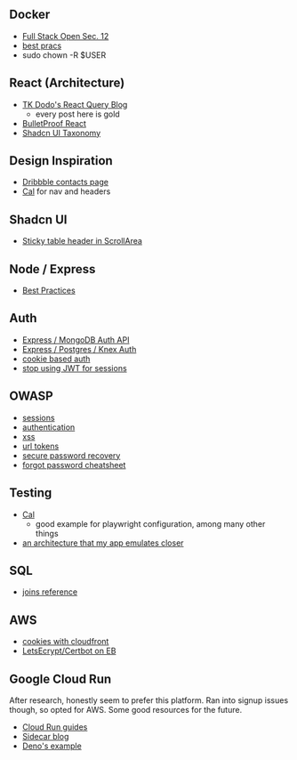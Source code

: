 ## Docker

- [Full Stack Open Sec. 12](https://fullstackopen.com/en/part12)
- [best pracs](https://snyk.io/blog/10-best-practices-to-containerize-nodejs-web-applications-with-docker/)
- sudo chown -R $USER <dir>

## React (Architecture)

- [TK Dodo's React Query Blog](https://tkdodo.eu/blog/practical-react-query)
  - every post here is gold
- [BulletProof React](https://github.com/alan2207/bulletproof-react)
- [Shadcn UI Taxonomy](https://github.com/shadcn/taxonomy)

## Design Inspiration

- [Dribbble contacts page](https://dribbble.com/shots/20734955-CRM-Contacts-Page)
- [Cal](https://cal.com/) for nav and headers

## Shadcn UI

- [Sticky table header in ScrollArea](https://github.com/shadcn-ui/ui/issues/1151#issuecomment-1746339659)

## Node / Express

- [Best Practices](https://github.com/goldbergyoni/nodebestpractices)

## Auth

- [Express / MongoDB Auth API](https://github.com/0xcire/typescript_api)
- [Express / Postgres / Knex Auth](https://gist.github.com/laurenfazah/f9343ae8577999d301334fc68179b485)
- [cookie based auth](https://stackoverflow.com/questions/17769011/how-does-cookie-based-authentication-work)
- [stop using JWT for sessions](http://cryto.net/~joepie91/blog/2016/06/13/stop-using-jwt-for-sessions/)

## OWASP

- [sessions](https://cheatsheetseries.owasp.org/cheatsheets/Session_Management_Cheat_Sheet.html)
- [authentication](https://cheatsheetseries.owasp.org/cheatsheets/Authentication_Cheat_Sheet.html)
- [xss](https://cheatsheetseries.owasp.org/cheatsheets/Cross_Site_Scripting_Prevention_Cheat_Sheet.html)
- [url tokens](https://cheatsheetseries.owasp.org/cheatsheets/Forgot_Password_Cheat_Sheet.html#url-tokens)
- [secure password recovery](https://cheatsheetseries.owasp.org/cheatsheets/Authentication_Cheat_Sheet.html#implement-secure-password-recovery-mechanism)
- [forgot password cheatsheet](https://cheatsheetseries.owasp.org/cheatsheets/Forgot_Password_Cheat_Sheet.html)

## Testing

- [Cal](https://github.com/calcom/cal.com)
  - good example for playwright configuration, among many other things
- [an architecture that my app emulates closer](https://github.com/lachiejames/docker-express-react-playwright)

## SQL

- [joins reference](https://stackoverflow.com/questions/25685545/how-to-return-rows-from-left-table-not-found-in-right-table)

## AWS

- [cookies with cloudfront](https://stackoverflow.com/questions/63887518/how-do-i-ensure-cloudfront-returns-cookies-from-my-elastic-beanstalk-rest-api-ap)
- [LetsEcrypt/Certbot on EB](https://kaviisuri.com/how-to-setup-a-https-server-in-elastic-beanstalk-the-cheap-way)

## Google Cloud Run

After research, honestly seem to prefer this platform. Ran into signup issues though, so opted for AWS. Some good resources for the future.

- [Cloud Run guides](https://cloud.google.com/run/docs/overview/what-is-cloud-run)
- [Sidecar blog](https://cloud.google.com/blog/products/serverless/cloud-run-now-supports-multi-container-deployments)
- [Deno's example](https://docs.deno.com/runtime/manual/advanced/deploying_deno/google_cloud_run#create-dockerfile-and-docker-composeyml)
